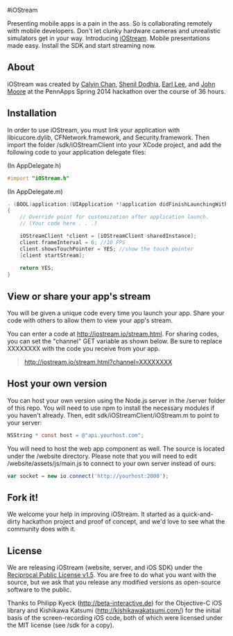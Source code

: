 #iOStream

Presenting mobile apps is a pain in the ass. So is collaborating remotely with mobile developers. Don't let clunky hardware cameras and unrealistic simulators get in your way. Introducing <a href="http://iostream.io">iOStream</a>. Mobile presentations made easy. Install the SDK and start streaming now.

## About

iOStream was created by <a href="https://github.com/thecalvinchan/">Calvin Chan</a>, <a href="https://github.com/shenil">Shenil Dodhia</a>, <a href="https://github.com/earllee">Earl Lee</a>, and <a href="https://github.com/johnmoore">John Moore</a> at the PennApps Spring 2014 hackathon over the course of 36 hours.

## Installation

In order to use iOStream, you must link your application with libicucore.dylib, CFNetwork.framework, and Security.framework. Then import the folder /sdk/iOStreamClient into your XCode project, and add the following code to your application delegate files:

(In AppDelegate.h)
```objective-c
#import "iOStream.h"
```

(In AppDelegate.m)
```objective-c
- (BOOL)application:(UIApplication *)application didFinishLaunchingWithOptions:(NSDictionary *)launchOptions
{
    // Override point for customization after application launch.
    // (Your code here . . .)

    iOStreamClient *client = [iOStreamClient sharedInstance];
    client.frameInterval = 6; //10 FPS
    client.showsTouchPointer = YES; //show the touch pointer
    [client startStream];
    
    return YES;
}
```

## View or share your app's stream

You will be given a unique code every time you launch your app. Share your code with others to allow them to view your app's stream.

You can enter a code at http://iostream.io/stream.html. For sharing codes, you can set the "channel" GET variable as shown below. Be sure to replace XXXXXXXX with the code you receive from your app.

> http://iostream.io/stream.html?channel=XXXXXXXX

## Host your own version

You can host your own version using the Node.js server in the /server folder of this repo. You will need to use npm to install the necessary modules if you haven't already. Then, edit sdk/iOStreamClient/iOStream.m to point to your server:

```objective-c
NSString * const host = @"api.yourhost.com";
```

You will need to host the web app component as well. The source is located under the /website directory. Please note that you will need to edit /website/assets/js/main.js to connect to your own server instead of ours:

```javascript
var socket = new io.connect('http://yourhost:2000'); 
```

## Fork it!

We welcome your help in improving iOStream. It started as a quick-and-dirty hackathon project and proof of concept, and we'd love to see what the community does with it.

## License

We are releasing iOStream (website, server, and iOS SDK) under the <a href="http://opensource.org/licenses/RPL-1.5">Reciprocal Public License v1.5</a>. You are free to do what you want with the source, but we ask that you release any modified versions as open-source software to the public.

Thanks to Philipp Kyeck (http://beta-interactive.de) for the Objective-C iOS library and Kishikawa Katsumi (http://kishikawakatsumi.com/) for the initial basis of the screen-recording iOS code, both of which were licensed under the MIT license (see /sdk for a copy).
